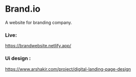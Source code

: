 # Brand.io
A website for branding company.

### Live:
https://brandwebsite.netlify.app/

### Ui design :
https://www.arshakir.com/project/digital-landing-page-design
